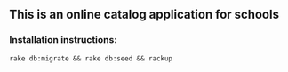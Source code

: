 ## This is an online catalog application for schools

### Installation instructions:

```
rake db:migrate && rake db:seed && rackup
```
